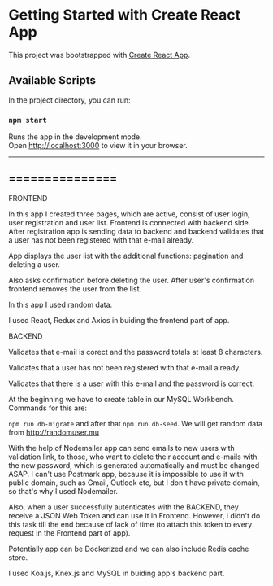 # Getting Started with Create React App

This project was bootstrapped with [Create React App](https://github.com/facebook/create-react-app).

## Available Scripts

In the project directory, you can run:

### `npm start`

Runs the app in the development mode.\
Open [http://localhost:3000](http://localhost:3000) to view it in your browser.

---------------
===============
---------------

FRONTEND

In this app I created three pages, which are active, consist of user login, user registration and user list.
Frontend is connected with backend side. After registration app is sending data to backend and backend validates
that a user has not been registered with that e-mail already. 

App displays the user list with the additional functions: pagination and deleting a user.

Also asks confirmation before deleting the user. After user's confirmation frontend removes the user from the list. 

In this app I used random data.

I used React, Redux and Axios in buiding the frontend part of app.

BACKEND

Validates that e-mail is corect and the password totals at least 8 characters. 

Validates that a user has not been registered with that e-mail already.

Validates that there is a user with this e-mail and the password is correct. 

At the beginning we have to create table in our MySQL Workbench. Commands for this are:

`npm run db-migrate` and after that `npm run db-seed`. We will get random data from http://randomuser.mu

With the help of Nodemailer app can send emails to new users with validation link, to those, who want to delete their
account and e-mails with the new password, which is generated automatically and must be changed ASAP. I can't use 
Postmark app, because it is impossible to use it with public domain, such as Gmail, Outlook etc, but I don't have
private domain, so that's why I used Nodemailer.

Also, when a user successfully autenticates with the BACKEND, they receive a JSON Web Token and can use it in Frontend. 
However, I didn't do this task till the end because of lack of time (to attach this token to every request in the Frontend part of app). 

Potentially app can be Dockerized and we can also include Redis cache store. 

I used Koa.js, Knex.js and MySQL in buiding app's backend part.